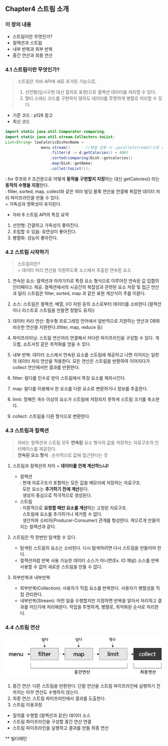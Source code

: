 ## Chapter4 스트림 소개

### 이 장의 내용
- 스트림이란 무엇인가?
- 컬렉션과 스트림
- 내부 반복과 외부 반복
- 중간 연산과 최종 연산
  
### 4.1 스트림이란 무엇인가?
> 스트림은 자바 API에 새로 추가된 기능으로, 
>1) 선언형(임시구현 대신 질의로 표현)으로 컬렉션 데이터를 처리할 수 있다.  
>2) 멀티 스레드 코드를 구현하지 않아도 데이터를 투명하게 병렬로 처리할 수 있다.

* 기존 코드 : p128 참고
* 최신 코드
~~~ java
import static java.util.Comparator.comparing;
import static java.util.stream.Collectors.toList;
List<String> lowCaloricDishesName =
                menu.stream()       //병렬 실행 시 .parallelStream()으로 교체
                    .filter(d -> d.getCalories() < 400)
                    .sorted(comparing(Dish::getcalories))
                    .map(Dish::getName)
                    .collet(toList());
~~~
: for 루프와 if 조건문으로 어떻게 **동작을 구현할지 지정**하는 대신 getCalories() 라는 **동작의 수행을 지정**한다.  
: filter, sorted, map, collect와 같은 여러 빌딩 블록 연산을 연결해 복잡한 데이터 처리 파이프라인을 만들 수 있다.  
=  가독성과 명확성이 유지된다.
  
* 자바 8 스트림 API의 특징 요약
1. 선언형: 간결하고 가독성이 좋아진다.
2. 조립할 수 있음: 유연성이 좋아진다.
3. 병렬화: 성능이 좋아진다.

### 4.2 스트림 시작하기
> 스트림이란?  
> = 데이터 처리 연산을 지원하도록 소스에서 추출된 연속된 요소

1. 연속된 요소: 컬렉션과 마차가지로 특정 요소 형식으로 이루어진 연속된 값 집합의 인터페이스 제공. 컬렉션에서의 시공간의 복잡성과 관련된 요소 저장 및 접근 연산과 달리 스트림은 filter, sorted, map 과 같은 표현 계산식이 주를 이룬다.

2. 소스: 스트림은 컬렉션, 배열, I/O 자원 등의 소스로부터 데이터를 소비한다.(컬렉션이나 리스트로 스트림을 만들면 정렬도 유지))
3. 데이터 처리 연산: 함수형 프로그래밍 언어에서 일반적으로 지원하는 연산과 DB와 비슷한 연산을 지원한다.(filter, map, reduce  등)
4. 파이프라이닝: 스트림 연산끼리 연결해서 커다란 파이프라인을 구성할 수 있다. 게으름, 쇼트서킷 같은 최적화를 얻을 수 있다.
5. 내부 반복: 데이터 소스에서 연속된 요소를 스트림에 제공하고 나면 이어지는 일련의 데이터 처리 연산을 적용한다. 모든 연산은 스트림을 반환하여 이어지다가 collect 연산에서만 결과를 반환한다.
6. filter:  람다를 인수로 받아 스트림에서 특정 요소를 제외시킨다.
7. map: 람다를 이용해서 한 요소를 다른 요소로 변환하거나 정보를 추출한다.
8. limit: 정해진 개수 이상의 요소가 스트림에 저장되지 못하게 스트림 크기를 축소한다.
9. collect: 스트림을 다른 형식으로 변환한다.

### 4.3 스트림과 컬렉션  
> 자바는 컬렉션과 스트림 모두 **연속된** 요소 형식의 값을 저장하는 자료구조의 인터페이스를 제공한다.  
> **연속된 요소 형식** : 순차적으로 값에 접근한다는 것

1.  스트림과 컬렉션의 차이 = **데이터를 언제 계산하느냐!**
    -  컬렉션  
    :  현재 자료구조가 포함하는 모든 값을 메모리에 저장하는 자료구조.  
    &nbsp;&nbsp;모든 요소는 **추가하기 전에 계산**된다.  
    &nbsp;&nbsp;생성자 중심으로 적극적으로 생성된다.
    - 스트림  
    : 이론적으로 **요청할 때만 요소를 계산**하는 고정된 자료구조.  
    &nbsp;&nbsp;스트림에 요소를 추가하거나 제거할 수 없다.   
    &nbsp;&nbsp;생산자와 소비자(Producer-Consumer) 관계를 형성한다. 게으르게 만들어지는 컬렉션과 같다.

2. 스트림은 딱 한번만 탐색할 수 있다.
    - 탐색된 스트림의 요소는 소비된다. 다시 탐색하려면 다시 스트림을 만들어야 한다.
    - 컬렉션처럼 반복 사용 가능한 데이터 소스가 아니면(Ex. IO 채널) 소스를 반복 사용할 수 없어 새로운 스트림을 만들 수 없다.

3. 외부반복과 내부반복
    - 외부반복(Collection): 사용자가 직접 요소를 반복한다. 사용자가 병렬성을 직접 관리한다.
    - 내부반복(Stream): 어떤 일을 수행할지만 지정하면 반복을 알아서 처리하고 결과를 어딘가에 처리해준다. 작업을 투명하게, 병렬로, 최적화된 순서로 처리한다.
    
### 4.4 스트림 연산
![중간연산과최종연산](./중간연산과최종연산.png)     
1. 중간 연산: 다른 스트림을 반환한다. 단말 연산을 스트림 파이프라인에 실행하기 전까지는 아무 연산도 수행하지 않는다.
2. 최종 연산: 스트림 파이프라인에서 결과를 도출한다.
3. 스트림 이용과정
- 질의를 수행할 (컬렉션과 같은) 데이터 소스
- 스트림 파이프라인을 구성할 중간 연산 연결
- 스트림 파이프라인을 실행하고 결과를 만들 최종 연산

**  빌더패턴
